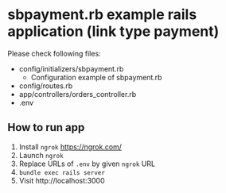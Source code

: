sbpayment.rb example rails application (link type payment)
==========================================================

Please check following files:

- config/initializers/sbpayment.rb
  - Configuration example of sbpayment.rb
- config/routes.rb
- app/controllers/orders_controller.rb
- .env

How to run app
--------------


1. Install `ngrok` https://ngrok.com/
2. Launch `ngrok`
3. Replace URLs of `.env` by given `ngrok` URL
4. `bundle exec rails server`
5. Visit http://localhost:3000
